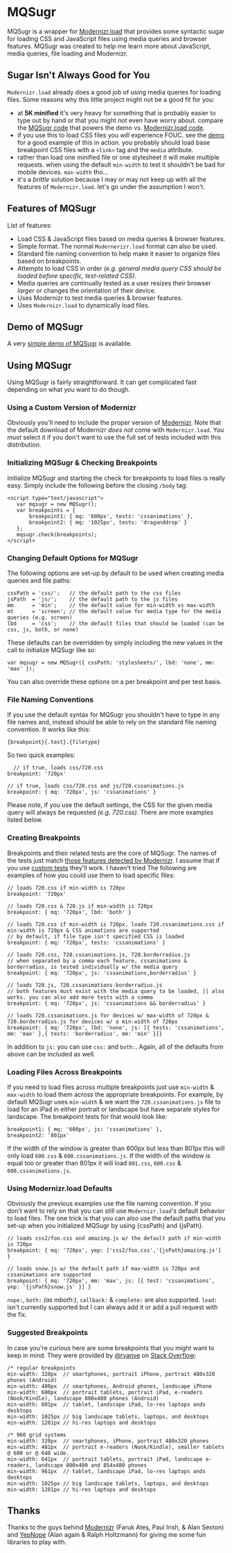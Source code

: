 # MQSugr #

MQSugr is a wrapper for [Modernizr.load](http://www.modernizr.com/docs/#load) that provides some syntactic sugar for loading CSS and JavaScript files using media queries
and browser features. MQSugr was created to help me learn more about JavaScript, media queries, file loading and Modernizr.

## Sugar Isn't Always Good for You ##

`Modernizr.load` already does a good job of using media queries for loading files.  Some reasons why this little project
might not be a good fit for you:

* at **5K minified** it's very heavy for something that is probably easier to type out by hand or that you might not even have worry about. compare the [MQSugr code](https://gist.github.com/1567142) that powers the demo vs. [Modernizr.load code](https://gist.github.com/1570854).
* if you use this to load CSS files you _will_ experience FOUC. see the [demo](http://dmolsen.com/mqsugr/) for a good example of this in action. you probably should load base breakpoint CSS files with a `<link>` tag and the `media` attribute.
* rather than load one minified file or one stylesheet it will make multiple requests. when using the default `min-width` to test it shouldn't be bad for mobile devices. `max-width` tho...
* it's a _brittle_ solution because I may or may not keep up with all the features of `Modernizr.load`. let's go under the assumption I won't.

## Features of MQSugr ##

List of features:

* Load CSS & JavaScript files based on media queries & browser features.
* Simple format. The normal `Modernerizr.load` format can also be used.
* Standard file naming convention to help make it easier to organize files based on breakpoints.
* Attempts to load CSS in order _(e.g. general media query CSS should be loaded before specific, test-related CSS)_.
* Media queries are continually tested as a user resizes their browser _larger_ or changes the orientation of their device.
* Uses Modernizr to test media queries & browser features.
* Uses `Modernizr.load` to dynamically load files.

## Demo of MQSugr ##

A very [simple demo of MQSugr](http://dmolsen.com/mqsugr/) is available.

## Using MQSugr ##

Using MQSugr is fairly straightforward. It can get complicated fast depending on what you want to do though.

### Using a Custom Version of Modernizr ###

Obviously you'll need to include the proper version of [Modernizr](http://www.modernizr.com/download/). Note
that the default download of Modernizr _does not_ come with `Modernizr.load`. You _must_ select it 
if you don't want to use the full set of tests included with this distribution.

### Initializing MQSugr & Checking Breakpoints ###

Initialize MQSugr and starting the check for breakpoints to load files is really easy. Simply include the 
following before the closing `/body` tag:

    <script type="text/javascript">
       var mqsugr = new MQSugr();			
       var breakpoints = { 
           breakpoint1: { mq: '600px', tests: 'cssanimations' },
           breakpoint2: { mq: '1025px', tests: 'draganddrop' }
       };
       mqsugr.check(breakpoints);
    </script>

### Changing Default Options for MQSugr ###

The following options are set-up by default to be used when creating media queries and file paths:

    cssPath	= 'css/';   // the default path to the css files
    jsPath  = 'js/';    // the default path to the js files
    mm      = 'min';    // the default value for min-width vs max-width
    mt      = 'screen'; // the default value for media type for the media queries (e.g. screen)
    lbd     = 'css';    // the default files that should be loaded (can be css, js, both, or none)

These defaults can be overridden by simply including the new values in the call to initialize MQSugr like so:

    var mqsugr = new MQSugr({ cssPath: 'stylesheets/', lbd: 'none', mm: 'max' });

You can also override these options on a per breakpoint and per test basis.

### File Naming Conventions ###

If you use the default syntax for MQSugr you shouldn't have to type in any file names and, instead should be able to
rely on the standard file naming convention. It works like this:

    {breakpoint}{.test}.{filetype}

So two quick examples:

	  // if true, loads css/720.css
    breakpoint: '720px'

    // if true, loads css/720.css and js/720.cssanimations.js
    breakpoint: { mq: '720px', js: 'cssanimations' }

Please note, if you use the default settings, the CSS for the given media query will always be requested _(e.g. 720.css)_. There
are more examples listed below.

### Creating Breakpoints ###

Breakpoints and their related tests are the core of MQSugr. The names of the tests just match [those features detected by Modernizr](http://www.modernizr.com/docs/#s2). 
I assume that if you use [custom tests](http://www.modernizr.com/docs/#addtest) they'll work. I haven't tried The following are examples of how you could use them to load specific files:

    // loads 720.css if min-width is 720px
    breakpoint: '720px' 

    // loads 720.css & 720.js if min-width is 720px
    breakpoint: { mq: '720px', lbd: 'both' }

    // loads 720.css if min-width is 720px, loads 720.cssanimations.css if min-width is 720px & CSS animations are supported
    // by default, if file type isn't specified CSS is loaded
    breakpoint: { mq: '720px', tests: 'cssanimations' }
		
    // loads 720.css, 720.cssanimations.js, 720.borderradius.js
    // when separated by a comma each feature, cssanimations & borderradius, is tested individually w/ the media query
    breakpoint: { mq: '720px', js: 'cssanimations,borderradius' }
		
    // loads 720.js, 720.cssanimations-borderradius.js
    // both features must exist with the media query to be loaded, || also works. you can also add more tests with a comma
    breakpoint: { mq: '720px', js: 'cssanimations && borderradius' }
		
    // loads 720.cssanimations.js for devices w/ max-width of 720px	& 720.borderradius.js for devices w/ a min-width of 720px			
    breakpoint: { mq: '720px', lbd: 'none', js: [{ tests: 'cssanimations', mm: 'max' },{ tests: 'borderradius', mm: 'min' }]} 

In addition to `js:` you can use `css:` and `both:`. Again, all of the defaults from above can be included as well.

### Loading Files Across Breakpoints ###

If you need to load files across multiple breakpoints just use `min-width` & `max-width` to load them
across the appropriate breakpoints. For example, by default MQSugr uses `min-width` & we want the
`720.cssanimations.js` file to load for an iPad in either portrait or landscape but have separate styles for landscape. The breakpoint tests for that
would look like:

    breakpoint1: { mq: '600px', js: 'cssanimations' },
    breakpoint2: '801px'

If the width of the window is greater than 600px but less than 801px this will only load `600.css` & `600.cssanimations.js`. 
If the width of the window is equal too or greater than 801px it will load `801.css`, `600.css` & `600.cssanimations.js`.

### Using Modernizr.load Defaults ###
		
Obviously the previous examples use the file naming convention. If you don't want to rely on that you 
can still use `Modernizr.load`'s default behavior to load files. The one trick is that you can also
use the default paths that you set-up when you initialized MQSugr by using {cssPath} and {jsPath}.

    // loads css2/foo.css and amazing.js w/ the default path if min-width is 720px
    breakpoint: { mq: '720px', yep: ['css2/foo.css','{jsPath}amazing.js'] }

    // loads snow.js w/ the default path if max-width is 720px and cssanimations are supported
    breakpoint: { mq: '720px', mm: 'max', js: [{ test: 'cssanimations', yep: '{jsPath}snow.js' }] }

`nope:`, `both:` _(as mboth:)_, `callback:` & `complete:` are also supported. `load:` isn't currently supported but I can always add it
or add a pull request with the fix.

### Suggested Breakpoints ###

In case you're curious here are some breakpoints that you might want to keep in mind. They were
provided by [@ryanve](http://stackoverflow.com/users/770127/ryanve) on [Stack Overflow](http://stackoverflow.com/a/7354648):

    /* regular breakpoints
    min-width: 320px  // smartphones, portrait iPhone, portrait 480x320 phones (Android)
    min-width: 480px  // smartphones, Android phones, landscape iPhone
    min-width: 600px  // portrait tablets, portrait iPad, e-readers (Nook/Kindle), landscape 800x480 phones (Android)
    min-width: 801px  // tablet, landscape iPad, lo-res laptops ands desktops
    min-width: 1025px // big landscape tablets, laptops, and desktops
    min-width: 1281px // hi-res laptops and desktops

    /* 960 grid systems
    min-width: 320px  // smartphones, iPhone, portrait 480x320 phones
    min-width: 481px  // portrait e-readers (Nook/Kindle), smaller tablets @ 600 or @ 640 wide.
    min-width: 641px  // portrait tablets, portrait iPad, landscape e-readers, landscape 800x480 and 854x480 phones
    min-width: 961px  // tablet, landscape iPad, lo-res laptops ands desktops
    min-width: 1025px // big landscape tablets, laptops, and desktops
    min-width: 1281px // hi-res laptops and desktops

## Thanks ##

Thanks to the guys behind [Modernizr](http://www.modernizr.com/) (Faruk Ateş, Paul Irish, & Alan Sexton) and [YepNope](http://yepnopejs.com/) (Alan again & Ralph Holtzmann) for giving me some fun libraries to play with. 

